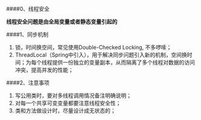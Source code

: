 ####0、线程安全

**线程安全问题是由全局变量或者静态变量引起的**

####1、同步机制

1. 锁，时间换空间，常见使用Double-Checked Locking, 不多啰嗦；
2. ThreadLocal（Spring中引入），用于解决同步问题引入新的机制，空间换时间；为每个线程提供一份独立的变量副本，从而隔离了多个线程对数据的访问冲突，提高并发的性能；

####2、注意事项

1. 写公用类时，要对多线程调用情况备注明确说明；
2. 对每一个共享可变变量都要注意线程安全性；
3. 类和方法做设计时，尽量设计成无状态的；